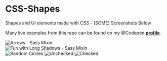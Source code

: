 CSS-Shapes
==========

Shapes and UI elements made with CSS - (SOME) Screenshots Below

Many live examples from this repo can be found on my @Codepen **[profile](http://codepen.io/brbcoding)** .

![Arrows - Sass Mixin](http://i.imgur.com/zWXL23i.png)  
![Fun with Long Shadows - Sass Mixin](http://i.imgur.com/AlLAIkR.png)  
![Random Circles](http://i.imgur.com/4LwDcRQ.png)
![Unchecked](http://i.imgur.com/rLYfw93.png)
![Checked](http://i.imgur.com/2T3e91n.png)
<!-- ![Mario](http://i.imgur.com/MNjkQvI.png)
![Minecraft Sword](http://i.imgur.com/j0g35Vw.png) -->
<!-- ![Slide to Unlock](http://i.imgur.com/Ld4de1q.png)
![Aces](http://i.imgur.com/DrcNwlO.png)  
![Pacman](http://i.imgur.com/PCvB92i.png)  
![Rainbow](http://i.imgur.com/ET23xDs.png)  
![Social Cube](http://i.imgur.com/L3ZKkfY.png) -->
